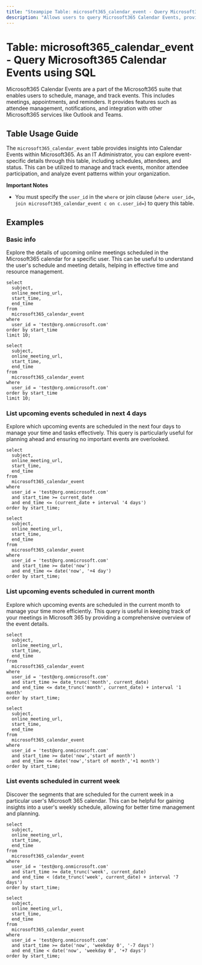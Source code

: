 ```yaml
---
title: "Steampipe Table: microsoft365_calendar_event - Query Microsoft365 Calendar Events using SQL"
description: "Allows users to query Microsoft365 Calendar Events, providing details on event schedules, attendees, and status."
---
```


# Table: microsoft365_calendar_event - Query Microsoft365 Calendar Events using SQL

Microsoft365 Calendar Events are a part of the Microsoft365 suite that enables users to schedule, manage, and track events. This includes meetings, appointments, and reminders. It provides features such as attendee management, notifications, and integration with other Microsoft365 services like Outlook and Teams.

## Table Usage Guide

The `microsoft365_calendar_event` table provides insights into Calendar Events within Microsoft365. As an IT Administrator, you can explore event-specific details through this table, including schedules, attendees, and status. This can be utilized to manage and track events, monitor attendee participation, and analyze event patterns within your organization.

**Important Notes**
- You must specify the `user_id` in the `where` or join clause (`where user_id=`, `join microsoft365_calendar_event c on c.user_id=`) to query this table.

## Examples

### Basic info
Explore the details of upcoming online meetings scheduled in the Microsoft365 calendar for a specific user. This can be useful to understand the user's schedule and meeting details, helping in effective time and resource management.

```sql+postgres
select
  subject,
  online_meeting_url,
  start_time,
  end_time
from
  microsoft365_calendar_event
where
  user_id = 'test@org.onmicrosoft.com'
order by start_time
limit 10;
```

```sql+sqlite
select
  subject,
  online_meeting_url,
  start_time,
  end_time
from
  microsoft365_calendar_event
where
  user_id = 'test@org.onmicrosoft.com'
order by start_time
limit 10;
```

### List upcoming events scheduled in next 4 days
Explore which upcoming events are scheduled in the next four days to manage your time and tasks effectively. This query is particularly useful for planning ahead and ensuring no important events are overlooked.

```sql+postgres
select
  subject,
  online_meeting_url,
  start_time,
  end_time
from
  microsoft365_calendar_event
where
  user_id = 'test@org.onmicrosoft.com'
  and start_time >= current_date
  and end_time <= (current_date + interval '4 days')
order by start_time;
```

```sql+sqlite
select
  subject,
  online_meeting_url,
  start_time,
  end_time
from
  microsoft365_calendar_event
where
  user_id = 'test@org.onmicrosoft.com'
  and start_time >= date('now')
  and end_time <= date('now', '+4 day')
order by start_time;
```

### List upcoming events scheduled in current month
Explore which upcoming events are scheduled in the current month to manage your time more efficiently. This query is useful in keeping track of your meetings in Microsoft 365 by providing a comprehensive overview of the event details.

```sql+postgres
select
  subject,
  online_meeting_url,
  start_time,
  end_time
from
  microsoft365_calendar_event
where
  user_id = 'test@org.onmicrosoft.com'
  and start_time >= date_trunc('month', current_date)
  and end_time <= date_trunc('month', current_date) + interval '1 month'
order by start_time;
```

```sql+sqlite
select
  subject,
  online_meeting_url,
  start_time,
  end_time
from
  microsoft365_calendar_event
where
  user_id = 'test@org.onmicrosoft.com'
  and start_time >= date('now','start of month')
  and end_time <= date('now','start of month','+1 month')
order by start_time;
```

### List events scheduled in current week
Discover the segments that are scheduled for the current week in a particular user's Microsoft 365 calendar. This can be helpful for gaining insights into a user's weekly schedule, allowing for better time management and planning.

```sql+postgres
select
  subject,
  online_meeting_url,
  start_time,
  end_time
from
  microsoft365_calendar_event
where
  user_id = 'test@org.onmicrosoft.com'
  and start_time >= date_trunc('week', current_date)
  and end_time < (date_trunc('week', current_date) + interval '7 days')
order by start_time;
```

```sql+sqlite
select
  subject,
  online_meeting_url,
  start_time,
  end_time
from
  microsoft365_calendar_event
where
  user_id = 'test@org.onmicrosoft.com'
  and start_time >= date('now', 'weekday 0', '-7 days')
  and end_time < date('now', 'weekday 0', '+7 days')
order by start_time;
```